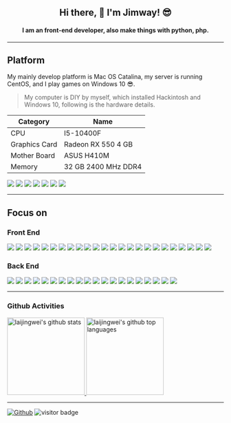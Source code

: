 <h2 align="center">Hi there, 👋 I'm Jimway! 😎</h2>

<h4 align="center">I am an front-end developer, also make things with python, php.</h4>

---

## Platform

My mainly develop platform is Mac OS Catalina, my server is running CentOS, and I play games on Windows 10 😎.

> My computer is DIY by myself, which installed Hackintosh and Windows 10, following is the hardware details.

| Category      | Name                |
| ------------- | ------------------- |
| CPU           | I5-10400F           |
| Graphics Card | Radeon RX 550 4 GB  |
| Mother Board  | ASUS H410M          |
| Memory        | 32 GB 2400 MHz DDR4 |


![](https://img.shields.io/badge/Mac%20OS-Catalina-2376bc?style=flat-square&logo=apple&logoColor=ffffff)
![](https://img.shields.io/badge/OS-CentOS-33aadd?style=flat-square&logo=centos&logoColor=ffffff)
![](https://img.shields.io/badge/Windows-10-2376bc?style=flat-square&logo=windows&logoColor=ffffff)
![](https://img.shields.io/badge/IDE-Visual%20Studio%20Code-blue?style=flat-square&logo=visual-studio-code&logoColor=ffffff)
![](https://img.shields.io/badge/IDE-Vim-019733?style=flat-square&logo=Vim&logoColor=ffffff)
![](https://img.shields.io/badge/IDE-Webstorm-009BEF?style=flat-square&logo=webstorm&logoColor=ffffff)
![](https://img.shields.io/badge/IDE-PyCharm-000000?style=flat-square&logo=PyCharm&logoColor=ffffff)

---

## Focus on

### Front End

![](https://img.shields.io/badge/-HTML5-E34F26?style=flat-square&logo=html5&logoColor=ffffff)
![](https://img.shields.io/badge/-CSS3-1572B6?style=flat-square&logo=CSS3&logoColor=ffffff)
![](https://img.shields.io/badge/-JavaScript-F7DF1E?style=flat-square&logo=JavaScript&logoColor=ffffff)
![](https://img.shields.io/badge/-TypeScript-3178C6?style=flat-square&logo=TypeScript&logoColor=ffffff)
![](https://img.shields.io/badge/-GraphQL-E434AA?style=flat-square&logo=GraphQL&logoColor=ffffff)
![](https://img.shields.io/badge/-jQuery-0769AD?style=flat-square&logo=jQuery&logoColor=ffffff)
![](https://img.shields.io/badge/-Vue.js-4FC08D?style=flat-square&logo=Vue.js&logoColor=ffffff)
![](https://img.shields.io/badge/-Nuxt.js-00C58E?style=flat-square&logo=Nuxt.js&logoColor=ffffff)
![](https://img.shields.io/badge/-React-61DAFB?style=flat-square&logo=React&logoColor=ffffff)
![](https://img.shields.io/badge/-Alpine.js-8BC0D0?style=flat-square&logo=Alpine.js&logoColor=ffffff)
![](https://img.shields.io/badge/-Sass-CC6699?style=flat-square&logo=Sass&logoColor=ffffff)
![](https://img.shields.io/badge/-Apollo%20GraphQL-311C87?style=flat-square&logo=Apollo%20GraphQL&logoColor=ffffff)
![](https://img.shields.io/badge/-Ant%20Design-0170FE?style=flat-square&logo=Ant%20Design&logoColor=ffffff)
![](https://img.shields.io/badge/-Tailwind%20CSS-38B2AC?style=flat-square&logo=Tailwind%20CSS&logoColor=ffffff)
![](https://img.shields.io/badge/-Gridsome-00A672?style=flat-square&logo=Gridsome&logoColor=ffffff)
![](https://img.shields.io/badge/-Gatsby-663399?style=flat-square&logo=Gatsby&logoColor=ffffff)
![](https://img.shields.io/badge/-Quasar-1976D2?style=flat-square&logo=Quasar&logoColor=ffffff)
![](https://img.shields.io/badge/-Postman-FF6C37?style=flat-square&logo=Postman&logoColor=ffffff)
![](https://img.shields.io/badge/-Figma-F24E1E?style=flat-square&logo=Figma&logoColor=ffffff)
![](https://img.shields.io/badge/-Sketch-F7B500?style=flat-square&logo=Sketch&logoColor=ffffff)
![](https://img.shields.io/badge/-Adobe%20Photoshop-31A8FF?style=flat-square&logo=Adobe%20Photoshop&logoColor=ffffff)
![](https://img.shields.io/badge/-Flutter-02569B?style=flat-square&logo=Flutter&logoColor=ffffff)
![](https://img.shields.io/badge/-WeChat-07C160?style=flat-square&logo=WeChat&logoColor=ffffff)
![](https://img.shields.io/badge/-Electron-47848F?style=flat-square&logo=Electron&logoColor=ffffff)

### Back End

![](https://img.shields.io/badge/-Node.js-339933?style=flat-square&logo=Node.js&logoColor=ffffff)
![](https://img.shields.io/badge/-PHP-777BB4?style=flat-square&logo=PHP&logoColor=ffffff)
![](https://img.shields.io/badge/-Python-3776AB?style=flat-square&logo=python&logoColor=ffffff)
![](https://img.shields.io/badge/-Express-000000?style=flat-square&logo=Express&logoColor=ffffff)
![](https://img.shields.io/badge/-Django-092E20?style=flat-square&logo=Django&logoColor=ffffff)
![](https://img.shields.io/badge/-Flask-000000?style=flat-square&logo=Flask&logoColor=ffffff)
![](https://img.shields.io/badge/-MySQL-003545?style=flat-square&logo=mysql&logoColor=ffffff)
![](https://img.shields.io/badge/-SQLite-003B57?style=flat-square&logo=SQLite&logoColor=ffffff)
![](https://img.shields.io/badge/-MongoDB-47A248?style=flat-square&logo=MongoDB&logoColor=ffffff)
![](https://img.shields.io/badge/-Redis-DC382D?style=flat-square&logo=Redis&logoColor=ffffff)
![](https://img.shields.io/badge/-Strapi-2F2E8B?style=flat-square&logo=Strapi&logoColor=ffffff)
![](https://img.shields.io/badge/-Laravel-FF2D20?style=flat-square&logo=Laravel&logoColor=ffffff)
![](https://img.shields.io/badge/-WordPress-21759B?style=flat-square&logo=WordPress&logoColor=ffffff)
![](https://img.shields.io/badge/-Git-f05032?style=flat-square&logo=git&logoColor=ffffff)
![](https://img.shields.io/badge/-Linux-fcc624?style=flat-square&logo=linux&logoColor=ffffff)
![](https://img.shields.io/badge/-Docker-2496ED?style=flat-square&logo=docker&logoColor=ffffff)
![](https://img.shields.io/badge/-Kubernetes-326CE5?style=flat-square&logo=kubernetes&logoColor=ffffff)
![](https://img.shields.io/badge/-Sentry-362D59?style=flat-square&logo=Sentry&logoColor=ffffff)
![](https://img.shields.io/badge/-GitLab-FCA121?style=flat-square&logo=GitLab&logoColor=ffffff)
![](https://img.shields.io/badge/-Jenkins-D24939?style=flat-square&logo=Jenkins&logoColor=ffffff)

---

### Github Activities

<a href="https://github.com/laijingwei">
  <img height="180em" src="https://github-readme-stats.vercel.app/api?username=laijingwei&show_icons=true&theme=dracula&count_private=true" alt="laijingwei's github stats" />
  <img height="180em" src="https://github-readme-stats.vercel.app/api/top-langs/?username=laijingwei&theme=dracula&layout=compact" alt="laijingwei's github top languages" />
</a>

---

[![Github](https://img.shields.io/github/followers/laijingwei?label=Follow&style=social)](https://github.com/laijingwei)
<img src="https://visitor-badge.laobi.icu/badge?page_id=laijingwei" alt="visitor badge"/> 
